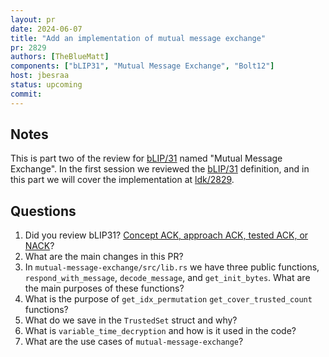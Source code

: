 ```yaml
---
layout: pr
date: 2024-06-07
title: "Add an implementation of mutual message exchange"
pr: 2829
authors: [TheBlueMatt]
components: ["bLIP31", "Mutual Message Exchange", "Bolt12"]
host: jbesraa
status: upcoming
commit:
---
```


## Notes
  This is part two of the review for [bLIP/31] named "Mutual Message
  Exchange".  In the first session we reviewed the [bLIP/31]
  definition, and in this part we will cover the implementation at
  [ldk/2829].

## Questions
1. Did you review bLIP31? [Concept ACK, approach ACK, tested ACK, or
   NACK](https://github.com/lightningdevkit/rust-lightning/blob/master/CONTRIBUTING.md#peer-review)?
2. What are the main changes in this PR?
3. In `mutual-message-exchange/src/lib.rs` we have three public
   functions, `respond_with_message`, `decode_message`, and
   `get_init_bytes`. What are the main purposes of these functions?
4. What is the purpose of `get_idx_permutation`
   `get_cover_trusted_count` functions?
5. What do we save in the `TrustedSet` struct and why?
6. What is `variable_time_decryption` and how is it used in the code?
7. What are the use cases of `mutual-message-exchange`?

[ldk/2829]: https://github.com/lightningdevkit/rust-lightning/pull/2829
[bLIP/31]: https://github.com/lightning/blips/pull/31/files
[bolt/11]: https://github.com/lightning/bolts/blob/master/11-payment-encoding.md
[bolt/12]: https://github.com/lightning/bolts/blob/9118a8f6be5bc08b7bc28fc2b4ebfed433900a9c/12-offer-encoding.md


